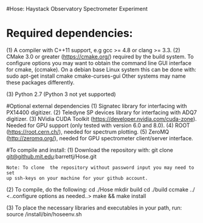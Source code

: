 #Hose: Haystack Observatory Spectrometer Experiment

# Required dependencies: 
(1) A compiler with C++11 support, e.g gcc >= 4.8 or clang >= 3.3.
(2) CMake 3.0 or greater (https://cmake.org/) required by the build system.
    To configure options you may want to obtain the command line GUI
    interface for cmake, (ccmake). On a debian base Linux system this can be 
    done with:
        sudo apt-get install cmake cmake-curses-gui 
    Other systems may name these packages differently.

(3) Python 2.7 (Python 3 not yet supported)

#Optional external dependencies
(1) Signatec library for interfacing with PX14400 digitizer.
(2) Teledyne SP devices library for interfacing with ADQ7 digitizer.
(3) NVidia CUDA Toolkit (https://developer.nvidia.com/cuda-zone). 
    Needed for GPU support (only tested with version 6.0 and 8.0).
(4) ROOT (https://root.cern.ch/), needed for spectrum plotting.
(5) ZeroMQ (http://zeromq.org/), needed for GPU spectrometer client/server interface.

#To compile and install:
(1) Download the repository with:
    git clone git@github.mit.edu:barrettj/Hose.git

    Note: To clone  the repository without password input you may need to set 
    up ssh-keys on your machine for your github account.

(2) To compile, do the following:
    cd ./Hose
    mkdir build
    cd ./build
    ccmake ../
    <..configure options as needed..>
    make && make install

(3) To place the necessary libraries and executables in your path, run:
    source <Hose>/install/bin/hoseenv.sh



